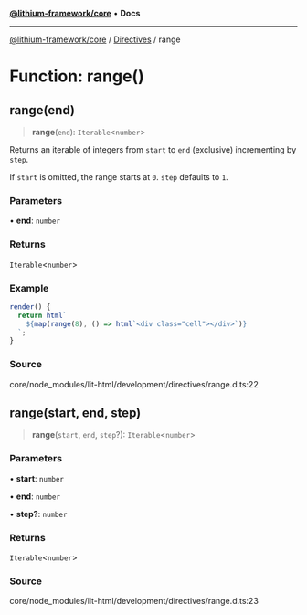 [**@lithium-framework/core**](../../../README.md) • **Docs**

***

[@lithium-framework/core](../../../README.md) / [Directives](../README.md) / range

# Function: range()

## range(end)

> **range**(`end`): `Iterable`\<`number`\>

Returns an iterable of integers from `start` to `end` (exclusive)
incrementing by `step`.

If `start` is omitted, the range starts at `0`. `step` defaults to `1`.

### Parameters

• **end**: `number`

### Returns

`Iterable`\<`number`\>

### Example

```ts
render() {
  return html`
    ${map(range(8), () => html`<div class="cell"></div>`)}
  `;
}
```

### Source

core/node\_modules/lit-html/development/directives/range.d.ts:22

## range(start, end, step)

> **range**(`start`, `end`, `step`?): `Iterable`\<`number`\>

### Parameters

• **start**: `number`

• **end**: `number`

• **step?**: `number`

### Returns

`Iterable`\<`number`\>

### Source

core/node\_modules/lit-html/development/directives/range.d.ts:23
